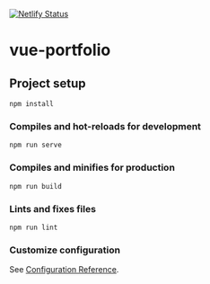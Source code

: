 [![Netlify Status](https://api.netlify.com/api/v1/badges/16836a63-e089-4efe-9e56-7c330fdeb594/deploy-status)](https://app.netlify.com/sites/saravarunajvm/deploys)


# vue-portfolio

## Project setup
```
npm install
```

### Compiles and hot-reloads for development
```
npm run serve
```

### Compiles and minifies for production
```
npm run build
```

### Lints and fixes files
```
npm run lint
```

### Customize configuration
See [Configuration Reference](https://cli.vuejs.org/config/).


